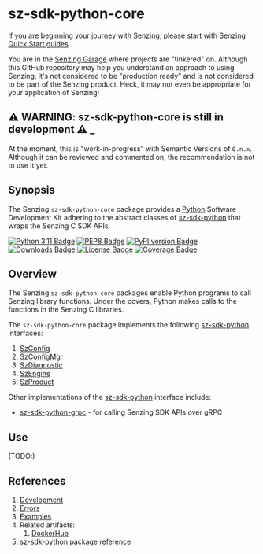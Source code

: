 # sz-sdk-python-core

If you are beginning your journey with [Senzing],
please start with [Senzing Quick Start guides].

You are in the [Senzing Garage] where projects are "tinkered" on.
Although this GitHub repository may help you understand an approach to using Senzing,
it's not considered to be "production ready" and is not considered to be part of the Senzing product.
Heck, it may not even be appropriate for your application of Senzing!

## :warning: WARNING: sz-sdk-python-core is still in development :warning: _

At the moment, this is "work-in-progress" with Semantic Versions of `0.n.x`.
Although it can be reviewed and commented on,
the recommendation is not to use it yet.

## Synopsis

The Senzing `sz-sdk-python-core` package provides a [Python] Software Development Kit
adhering to the abstract classes of [sz-sdk-python]
that wraps the Senzing C SDK APIs.

[![Python 3.11 Badge]][Python 3.11]
[![PEP8 Badge]][PEP8]
[![PyPI version Badge]][PyPi version]
[![Downloads Badge]][Downloads]
[![License Badge]][License]
[![Coverage Badge]][Coverage]

## Overview

The Senzing `sz-sdk-python-core` packages enable Python programs to call Senzing library functions.
Under the covers, Python makes calls to the functions in the Senzing C libraries.

The `sz-sdk-python-core` package implements the following [sz-sdk-python] interfaces:

1. [SzConfig]
1. [SzConfigMgr]
1. [SzDiagnostic]
1. [SzEngine]
1. [SzProduct]

Other implementations of the [sz-sdk-python] interface include:

- [sz-sdk-python-grpc] - for calling Senzing SDK APIs over gRPC

## Use

(TODO:)

## References

1. [Development]
1. [Errors]
1. [Examples]
1. Related artifacts:
    1. [DockerHub]
1. [sz-sdk-python package reference]

[Coverage badge]: https://img.shields.io/badge/dynamic/json?color=brightgreen&label=coverage&query=%24.message&url=https%3A%2F%2Fraw.githubusercontent.com%2Fsenzing-garage%2Fsz-sdk-python-core%2Fpython-coverage-comment-action-data%2Fendpoint.json
[Coverage]: https://htmlpreview.github.io/?https://github.com/senzing-garage/sz-sdk-python-core/blob/python-coverage-comment-action-data/htmlcov/index.html
[Development]: docs/development.md
[DockerHub]: https://hub.docker.com/r/senzing/sz-sdk-python-core
[Downloads Badge]: https://static.pepy.tech/badge/sz-sdk-python-core
[Downloads]: https://pepy.tech/project/sz-sdk-python-core
[Errors]: docs/errors.md
[Examples]: docs/examples.md
[License Badge]: https://img.shields.io/badge/License-Apache2-brightgreen.svg
[License]: https://github.com/senzing-garage/sz-sdk-python-core/blob/main/LICENSE
[PEP8 Badge]: https://img.shields.io/badge/code%20style-pep8-orange.svg
[PEP8]: https://www.python.org/dev/peps/pep-0008/
[PyPI version Badge]: https://badge.fury.io/py/senzing-core.svg
[PyPi version]: https://badge.fury.io/py/senzing-core
[Python 3.11 Badge]: https://img.shields.io/badge/python-3.11-blue.svg
[Python 3.11]: https://www.python.org/downloads/release/python-3110/
[Python]: https://www.python.org/
[Senzing Garage]: https://github.com/senzing-garage
[Senzing Quick Start guides]: https://docs.senzing.com/quickstart/
[Senzing]: https://senzing.com/
[sz-sdk-python package reference]: https://hub.senzing.com/sz-sdk-python/
[sz-sdk-python-grpc]: https://github.com/senzing-garage/sz-sdk-python-grpc
[sz-sdk-python]: https://github.com/senzing-garage/sz-sdk-python/tree/main/src/senzing
[SzConfig]: https://github.com/senzing-garage/sz-sdk-python/blob/main/src/senzing/szconfig.py
[SzConfigMgr]: https://github.com/senzing-garage/sz-sdk-python/blob/main/src/senzing/szconfigmanager.py
[SzDiagnostic]: https://github.com/senzing-garage/sz-sdk-python/blob/main/src/senzing/szdiagnostic.py
[SzEngine]: https://github.com/senzing-garage/sz-sdk-python/blob/main/src/senzing/szengine.py
[SzProduct]: https://github.com/senzing-garage/sz-sdk-python/blob/main/src/senzing/szproduct.py
